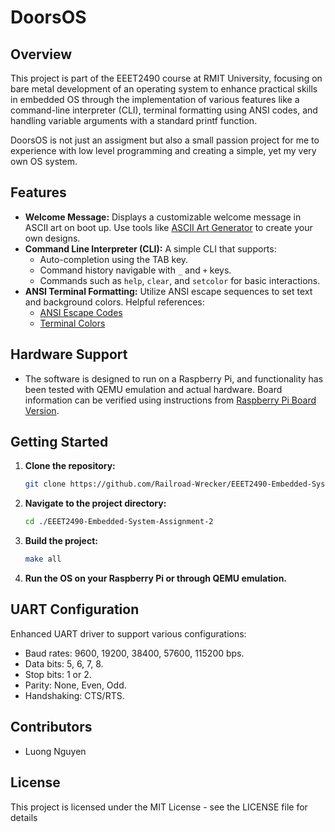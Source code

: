 
# DoorsOS

## Overview
This project is part of the EEET2490 course at RMIT University, focusing on bare metal development of an operating system to enhance practical skills in embedded OS through the implementation of various features like a command-line interpreter (CLI), terminal formatting using ANSI codes, and handling variable arguments with a standard printf function.

DoorsOS is not just an assigment but also a small passion project for me to experience with low level programming and creating a simple, yet my very own OS system.

## Features
- **Welcome Message:** Displays a customizable welcome message in ASCII art on boot up. Use tools like [ASCII Art Generator](https://onlineasciitools.com/convert-text-to-ascii-art) to create your own designs.
- **Command Line Interpreter (CLI):** A simple CLI that supports:
  - Auto-completion using the TAB key.
  - Command history navigable with `_` and `+` keys.
  - Commands such as `help`, `clear`, and `setcolor` for basic interactions.
- **ANSI Terminal Formatting:** Utilize ANSI escape sequences to set text and background colors. Helpful references:
  - [ANSI Escape Codes](https://gist.github.com/fnky/458719343aabd01cfb17a3a4f7296797)
  - [Terminal Colors](https://chrisyeh96.github.io/2020/03/28/terminal-colors.html)

## Hardware Support
- The software is designed to run on a Raspberry Pi, and functionality has been tested with QEMU emulation and actual hardware. Board information can be verified using instructions from [Raspberry Pi Board Version](https://www.raspberrypi-spy.co.uk/2012/09/checking-your-raspberry-pi-board-version/).

## Getting Started
1. **Clone the repository:**
   ```bash
   git clone https://github.com/Railroad-Wrecker/EEET2490-Embedded-System-Assignment-2.git
   ```
2. **Navigate to the project directory:**
   ```bash
   cd ./EEET2490-Embedded-System-Assignment-2 
   ```
3. **Build the project:**
   ```bash
   make all
   ```
4. **Run the OS on your Raspberry Pi or through QEMU emulation.**

## UART Configuration
Enhanced UART driver to support various configurations:
- Baud rates: 9600, 19200, 38400, 57600, 115200 bps.
- Data bits: 5, 6, 7, 8.
- Stop bits: 1 or 2.
- Parity: None, Even, Odd.
- Handshaking: CTS/RTS.

## Contributors
- Luong Nguyen

## License
This project is licensed under the MIT License - see the LICENSE file for details
